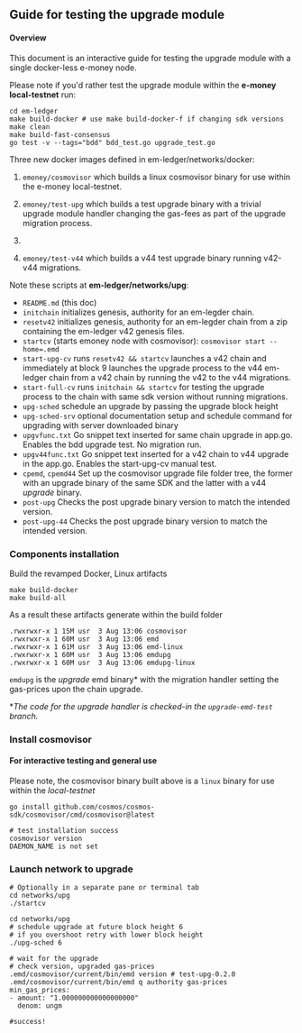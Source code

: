 ## Guide for testing the upgrade module
#### Overview
This document is an interactive guide for testing the upgrade module with a single docker-less e-money node. 

Please note if you'd rather test the upgrade module within the **e-money local-testnet** run:

```shell
cd em-ledger
make build-docker # use make build-docker-f if changing sdk versions
make clean
make build-fast-consensus
go test -v --tags="bdd" bdd_test.go upgrade_test.go
```

Three new docker images defined in em-ledger/networks/docker:

1. `emoney/cosmovisor` which builds a linux cosmovisor binary for use within the e-money local-testnet.

2. `emoney/test-upg` which builds a test upgrade binary with a trivial upgrade module handler changing the gas-fees as part of the upgrade migration process.
3. 
4. `emoney/test-v44` which builds a v44 test upgrade binary running v42-v44 migrations.

Note these scripts at **em-ledger/networks/upg**:
* `README.md` (this doc)
* `initchain` initializes genesis, authority for an em-legder chain.
* `resetv42` initializes genesis, authority for an em-legder chain from a zip containing the em-ledger v42 genesis files.
* `startcv` (starts emoney node with cosmovisor): `cosmovisor start --home=.emd`
* `start-upg-cv` runs `resetv42 && startcv` launches a v42 chain and immediately at block 9 launches the upgrade process to the v44 em-ledger chain from a v42 chain by running the v42 to the v44 migrations.
* `start-full-cv` runs `initchain && startcv` for testing the upgrade process to the chain with same sdk version without running migrations.
* `upg-sched` schedule an upgrade by passing the upgrade block height 
* `upg-sched-srv` optional documentation setup and schedule command for upgrading with server downloaded binary
* `upgvfunc.txt` Go snippet text inserted for same chain upgrade in app.go. Enables the bdd upgrade test. No migration run.
* `upgv44func.txt` Go snippet text inserted for a v42 chain to v44 upgrade in the app.go. Enables the start-upg-cv manual test.
* `cpemd`, `cpemd44` Set up the cosmovisor upgrade file folder tree, the former with an upgrade binary of the same SDK and the latter with a v44 *upgrade* binary.
* `post-upg` Checks the post upgrade binary version to match the intended version.
* `post-upg-44` Checks the post upgrade binary version to match the intended version.

### Components installation
Build the revamped Docker, Linux artifacts
```shell
make build-docker
make build-all
```
As a result these artifacts generate within the build folder
```shell
.rwxrwxr-x 1 15M usr  3 Aug 13:06 cosmovisor
.rwxrwxr-x 1 60M usr  3 Aug 13:06 emd
.rwxrwxr-x 1 61M usr  3 Aug 13:06 emd-linux
.rwxrwxr-x 1 60M usr  3 Aug 13:06 emdupg
.rwxrwxr-x 1 60M usr  3 Aug 13:06 emdupg-linux
```
`emdupg` is the *upgrade* emd binary* with the migration handler setting the gas-prices upon the chain upgrade.

**The code for the upgrade handler is checked-in the *`upgrade-emd-test`* branch.*
### Install cosmovisor

#### For interactive testing and general use
Please note, the cosmovisor binary built above is a `linux` binary for use within the *local-testnet*
```shell
go install github.com/cosmos/cosmos-sdk/cosmovisor/cmd/cosmovisor@latest

# test installation success
cosmovisor version
DAEMON_NAME is not set
```

### Launch network to upgrade
```shell
# Optionally in a separate pane or terminal tab
cd networks/upg
./startcv

cd networks/upg
# schedule upgrade at future block height 6
# if you overshoot retry with lower block height
./upg-sched 6

# wait for the upgrade
# check version, upgraded gas-prices
.emd/cosmovisor/current/bin/emd version # test-upg-0.2.0
.emd/cosmovisor/current/bin/emd q authority gas-prices
min_gas_prices:
- amount: "1.000000000000000000"
  denom: ungm

#success!
```
